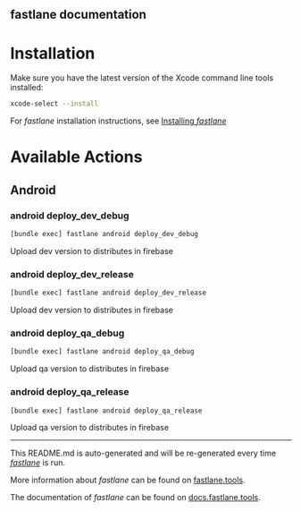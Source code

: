 fastlane documentation
----

# Installation

Make sure you have the latest version of the Xcode command line tools installed:

```sh
xcode-select --install
```

For _fastlane_ installation instructions, see [Installing _fastlane_](https://docs.fastlane.tools/#installing-fastlane)

# Available Actions

## Android

### android deploy_dev_debug

```sh
[bundle exec] fastlane android deploy_dev_debug
```

Upload dev version to distributes in firebase

### android deploy_dev_release

```sh
[bundle exec] fastlane android deploy_dev_release
```

Upload dev version to distributes in firebase

### android deploy_qa_debug

```sh
[bundle exec] fastlane android deploy_qa_debug
```

Upload qa version to distributes in firebase

### android deploy_qa_release

```sh
[bundle exec] fastlane android deploy_qa_release
```

Upload qa version to distributes in firebase

----

This README.md is auto-generated and will be re-generated every time [_fastlane_](https://fastlane.tools) is run.

More information about _fastlane_ can be found on [fastlane.tools](https://fastlane.tools).

The documentation of _fastlane_ can be found on [docs.fastlane.tools](https://docs.fastlane.tools).
